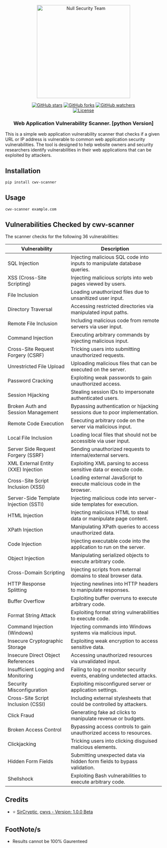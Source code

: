 <p align="center">
    <img width="300" src="https://user-images.githubusercontent.com/48811414/225269122-4978b2e1-aa8c-4658-8050-bba073d3148d.gif" alt="Null Security Team">
</p>

<div align="center">
    <a href="https://github.com/sircryptic/cwv-scanner/stargazers"><img 
    src="https://img.shields.io/github/stars/sircryptic/cwv-scanner.svg" alt="GitHub stars"></a>
    <a href="https://github.com/sircryptic/cwv-scanner/network"><img src="https://img.shields.io/github/forks/sircryptic/cwv-scanner.svg" alt="GitHub forks"></a>
    <a href="https://github.com/sircryptic/cwv-scanner/watchers"><img src="https://img.shields.io/github/watchers/sircryptic/cwv-scanner.svg?style=social" alt="GitHub watchers"></a>
    <br>
    <a href="https://github.com/SirCryptic/cwv-scanner/blob/main/LICENSE"><img src="https://img.shields.io/badge/license-MIT-green.svg" alt="License"></a>
</div>
<h3 align="center">Web Application Vulnerability Scanner. [python Version]</h3>

This is a simple web application vulnerability scanner that checks if a given URL or IP address is vulnerable to common web application security vulnerabilities. The tool is designed to help website owners and security researchers identify vulnerabilities in their web applications that can be exploited by attackers.

## Installation
```bash
pip install cwv-scanner
```

## Usage
```bash
cwv-scanner example.com
```

## Vulnerabilities Checked by cwv-scanner

The scanner checks for the following 36 vulnerabilities:

| Vulnerability                              | Description                                                                 |
|--------------------------------------------|-----------------------------------------------------------------------------|
| SQL Injection                              | Injecting malicious SQL code into inputs to manipulate database queries.     |
| XSS (Cross-Site Scripting)                 | Injecting malicious scripts into web pages viewed by users.                 |
| File Inclusion                             | Loading unauthorized files due to unsanitized user input.                   |
| Directory Traversal                        | Accessing restricted directories via manipulated input paths.               |
| Remote File Inclusion                      | Including malicious code from remote servers via user input.                |
| Command Injection                          | Executing arbitrary commands by injecting malicious input.                  |
| Cross-Site Request Forgery (CSRF)          | Tricking users into submitting unauthorized requests.                      |
| Unrestricted File Upload                   | Uploading malicious files that can be executed on the server.               |
| Password Cracking                          | Exploiting weak passwords to gain unauthorized access.                     |
| Session Hijacking                          | Stealing session IDs to impersonate authenticated users.                    |
| Broken Auth and Session Management         | Bypassing authentication or hijacking sessions due to poor implementation.  |
| Remote Code Execution                      | Executing arbitrary code on the server via malicious input.                |
| Local File Inclusion                       | Loading local files that should not be accessible via user input.          |
| Server Side Request Forgery (SSRF)         | Sending unauthorized requests to internal/external servers.                 |
| XML External Entity (XXE) Injection        | Exploiting XML parsing to access sensitive data or execute code.            |
| Cross-Site Script Inclusion (XSSI)         | Loading external JavaScript to execute malicious code in the browser.       |
| Server-Side Template Injection (SSTI)      | Injecting malicious code into server-side templates for execution.          |
| HTML Injection                             | Injecting malicious HTML to steal data or manipulate page content.          |
| XPath Injection                            | Manipulating XPath queries to access unauthorized data.                     |
| Code Injection                             | Injecting executable code into the application to run on the server.       |
| Object Injection                           | Manipulating serialized objects to execute arbitrary code.                  |
| Cross-Domain Scripting                     | Injecting scripts from external domains to steal browser data.              |
| HTTP Response Splitting                    | Injecting newlines into HTTP headers to manipulate responses.               |
| Buffer Overflow                            | Exploiting buffer overruns to execute arbitrary code.                      |
| Format String Attack                       | Exploiting format string vulnerabilities to execute code.                   |
| Command Injection (Windows)                | Injecting commands into Windows systems via malicious input.                |
| Insecure Cryptographic Storage             | Exploiting weak encryption to access sensitive data.                       |
| Insecure Direct Object References          | Accessing unauthorized resources via unvalidated input.                     |
| Insufficient Logging and Monitoring        | Failing to log or monitor security events, enabling undetected attacks.     |
| Security Misconfiguration                  | Exploiting misconfigured server or application settings.                   |
| Cross-Site Script Inclusion (CSSI)         | Including external stylesheets that could be controlled by attackers.       |
| Click Fraud                                | Generating fake ad clicks to manipulate revenue or budgets.                |
| Broken Access Control                      | Bypassing access controls to gain unauthorized access to resources.         |
| Clickjacking                               | Tricking users into clicking disguised malicious elements.                 |
| Hidden Form Fields                         | Submitting unexpected data via hidden form fields to bypass validation.     |
| Shellshock                                 | Exploiting Bash vulnerabilities to execute arbitrary code.                  |

<h2> Credits </h2>

- ⭐ [SirCryptic](https://github.com/sircryptic), [cwvs - Version: 1.0.0 Beta](https://github.com/sircryptic/cwv-scanner)

## FootNote/s
- Results cannot be 100% Gaurenteed
